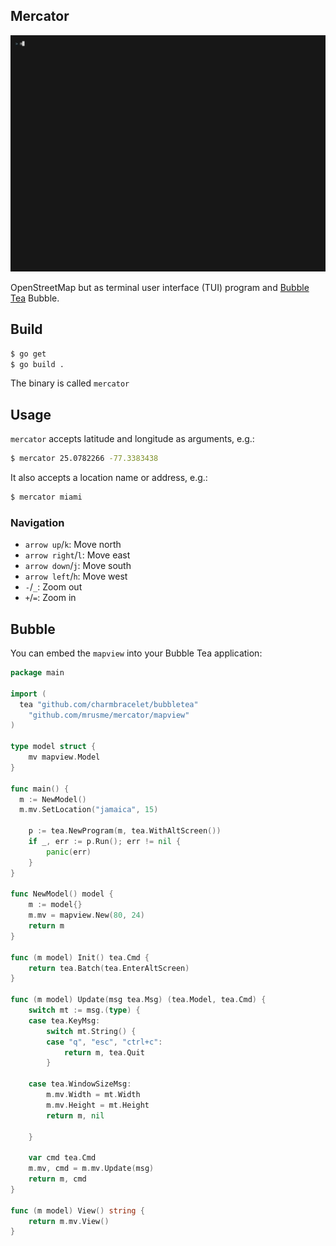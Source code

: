 Mercator
--------

![mercator](mercator.gif)

OpenStreetMap but as terminal user interface (TUI) program and [Bubble 
Tea](https://github.com/charmbracelet/bubbletea) Bubble.

## Build

```sh
$ go get
$ go build .
```

The binary is called `mercator`


## Usage

`mercator` accepts latitude and longitude as arguments, e.g.:

```sh
$ mercator 25.0782266 -77.3383438
```

It also accepts a location name or address, e.g.:

```sh
$ mercator miami
```

### Navigation

- `arrow up`/`k`: Move north
- `arrow right`/`l`: Move east
- `arrow down`/`j`: Move south
- `arrow left`/`h`: Move west
- `-`/`_`: Zoom out
- `+`/`=`: Zoom in


## Bubble

You can embed the `mapview` into your Bubble Tea application:

```go
package main

import (
  tea "github.com/charmbracelet/bubbletea"
	"github.com/mrusme/mercator/mapview"
)

type model struct {
	mv mapview.Model
}

func main() {
  m := NewModel()
  m.mv.SetLocation("jamaica", 15)

	p := tea.NewProgram(m, tea.WithAltScreen())
	if _, err := p.Run(); err != nil {
		panic(err)
	}
}

func NewModel() model {
	m := model{}
	m.mv = mapview.New(80, 24)
	return m
}

func (m model) Init() tea.Cmd {
	return tea.Batch(tea.EnterAltScreen)
}

func (m model) Update(msg tea.Msg) (tea.Model, tea.Cmd) {
	switch mt := msg.(type) {
	case tea.KeyMsg:
		switch mt.String() {
		case "q", "esc", "ctrl+c":
			return m, tea.Quit
		}

	case tea.WindowSizeMsg:
		m.mv.Width = mt.Width
		m.mv.Height = mt.Height
		return m, nil

	}

	var cmd tea.Cmd
	m.mv, cmd = m.mv.Update(msg)
	return m, cmd
}

func (m model) View() string {
	return m.mv.View()
}
```
